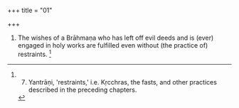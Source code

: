 +++
title = "01"

+++
1. The wishes of a Brāhmaṇa who has left off evil deeds and is (ever) engaged in holy works are fulfilled even without (the practice of) restraints. [^1] 


[^1]:  7. Yantrāṇi, 'restraints,' i.e. Kṛcchras, the fasts, and other practices described in the preceding chapters.
